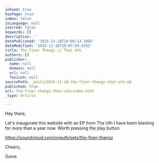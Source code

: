 ```yaml
---
inFeed: true
hasPage: true
inNav: false
inLanguage: null
starred: false
keywords: []
description: ''
datePublished: '2015-11-18T10:08:13.380Z'
dateModified: '2015-11-18T10:07:59.039Z'
title: The Finer Thangz // That Uth
authors: []
publisher:
  name: null
  domain: null
  url: null
  favicon: null
sourcePath: _posts/2015-11-18-the-finer-thangz-that-uth.md
published: true
url: the-finer-thangz-that-uth/index.html
_type: Article

---
```

Hey there,

Let's inaugurate this website with an EP from Tha Uth I have been blasting for more than a year now. Worth pressing the play button.

https://soundcloud.com/oneuth/sets/the-finer-thangz

Cheers,

Guive